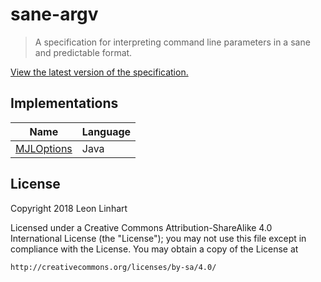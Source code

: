 # sane-argv

> A specification for interpreting command line parameters in a sane and predictable format.

[View the latest version of the specification.](SPECIFICATION.md)


## Implementations

| Name                                                                      | Language                          |
| ------------------------------------------------------------------------- | --------------------------------- |
| [MJLOptions](https://github.com/TheMrMilchmann/MJLOptions)                | Java                              |


## License
Copyright 2018 Leon Linhart

Licensed under a Creative Commons Attribution-ShareAlike 4.0 International
License (the "License"); you may not use this file except in compliance with the
License. You may obtain a copy of the License at

    http://creativecommons.org/licenses/by-sa/4.0/